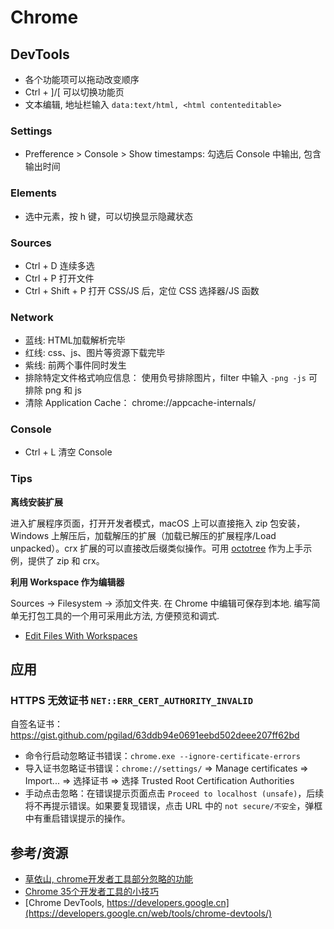 # Chrome

## DevTools

- 各个功能项可以拖动改变顺序
- Ctrl + ]/[ 可以切换功能页
- 文本编辑, 地址栏输入 `data:text/html, <html contenteditable>`

### Settings

- Prefference > Console > Show timestamps: 勾选后 Console 中输出, 包含输出时间

### Elements

- 选中元素，按 h 键，可以切换显示隐藏状态

### Sources

- Ctrl + D 连续多选
- Ctrl + P 打开文件
- Ctrl + Shift + P 打开 CSS/JS 后，定位 CSS 选择器/JS 函数

### Network

- 蓝线: HTML加载解析完毕
- 红线: css、js、图片等资源下载完毕
- 紫线: 前两个事件同时发生
- 排除特定文件格式响应信息： 使用负号排除图片，filter 中输入 `-png -js` 可排除 png 和 js
- 清除 Application Cache： chrome://appcache-internals/

### Console

- Ctrl + L 清空 Console

### Tips

**离线安装扩展**

进入扩展程序页面，打开开发者模式，macOS 上可以直接拖入 zip 包安装，Windows 上解压后，加载解压的扩展（加载已解压的扩展程序/Load unpacked）。crx 扩展的可以直接改后缀类似操作。可用 [octotree](https://github.com/buunguyen/octotree) 作为上手示例，提供了 zip 和 crx。

**利用 Workspace 作为编辑器**

Sources -> Filesystem -> 添加文件夹. 在 Chrome 中编辑可保存到本地. 编写简单无打包工具的一个用可采用此方法, 方便预览和调式.

- [Edit Files With Workspaces](https://developers.google.com/web/tools/chrome-devtools/workspaces/)

## 应用

### HTTPS 无效证书 `NET::ERR_CERT_AUTHORITY_INVALID`

自签名证书：<https://gist.github.com/pgilad/63ddb94e0691eebd502deee207ff62bd>

* 命令行启动忽略证书错误：`chrome.exe --ignore-certificate-errors`
* 导入证书忽略证书错误：`chrome://settings/` => Manage certificates => Import... => 选择证书 => 选择 Trusted Root Certification Authorities
* 手动点击忽略：在错误提示页面点击 `Proceed to localhost (unsafe)`，后续将不再提示错误。如果要复现错误，点击 URL 中的 `not secure/不安全`，弹框中有重启错误提示的操作。

## 参考/资源

- [草依山, chrome开发者工具部分忽略的功能](http://jser.me/2015/08/25/chrome%E5%BC%80%E5%8F%91%E8%80%85%E5%B7%A5%E5%85%B7%E9%83%A8%E5%88%86%E5%BF%BD%E7%95%A5%E7%9A%84%E5%8A%9F%E8%83%BD.html)
- [Chrome 35个开发者工具的小技巧](http://www.w3cplus.com/tools/dev-tips.html)
- [Chrome DevTools, https://developers.google.cn](https://developers.google.cn/web/tools/chrome-devtools/)
